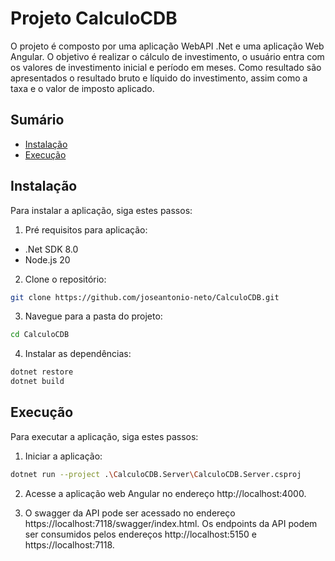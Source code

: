 # Projeto CalculoCDB

O projeto é composto por uma aplicação WebAPI .Net e uma aplicação Web Angular.
O objetivo é realizar o cálculo de investimento, o usuário entra com os valores de investimento inicial e período em meses. Como resultado são apresentados o resultado bruto e líquido do investimento, assim como a taxa e o valor de imposto aplicado.

## Sumário

- [Instalação](#instalação)
- [Execução](#execução)

## Instalação

Para instalar a aplicação, siga estes passos:

1. Pré requisitos para aplicação:

- .Net SDK 8.0
- Node.js 20

2. Clone o repositório:

```bash
git clone https://github.com/joseantonio-neto/CalculoCDB.git
```

3. Navegue para a pasta do projeto:

```bash
cd CalculoCDB
```

4. Instalar as dependências:

```bash
dotnet restore
dotnet build
```

## Execução

Para executar a aplicação, siga estes passos:

1. Iniciar a aplicação:

```bash
dotnet run --project .\CalculoCDB.Server\CalculoCDB.Server.csproj
```

2. Acesse a aplicação web Angular no endereço http://localhost:4000.

3. O swagger da API pode ser acessado no endereço https://localhost:7118/swagger/index.html. Os endpoints da API podem ser consumidos pelos endereços http://localhost:5150 e https://localhost:7118.

